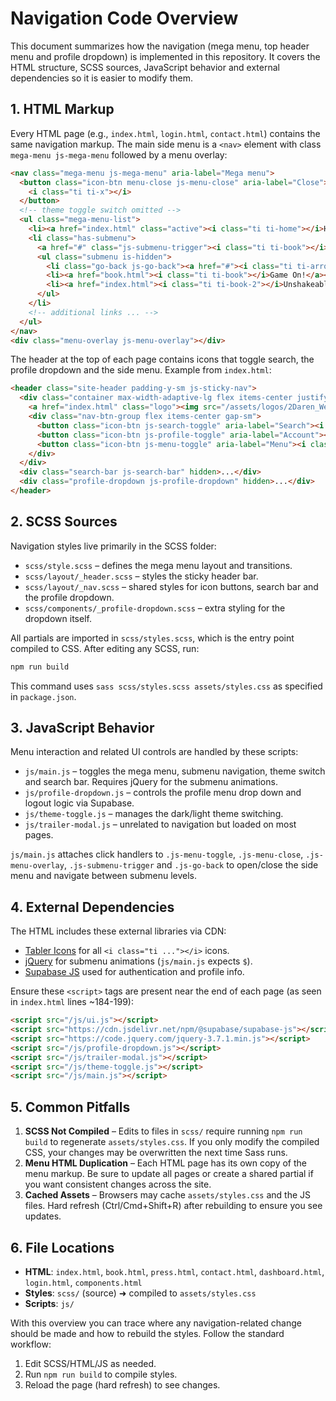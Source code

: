 # Navigation Code Overview

This document summarizes how the navigation (mega menu, top header menu and profile dropdown) is implemented in this repository. It covers the HTML structure, SCSS sources, JavaScript behavior and external dependencies so it is easier to modify them.

## 1. HTML Markup

Every HTML page (e.g., `index.html`, `login.html`, `contact.html`) contains the same navigation markup. The main side menu is a `<nav>` element with class `mega-menu js-mega-menu` followed by a menu overlay:

```html
<nav class="mega-menu js-mega-menu" aria-label="Mega menu">
  <button class="icon-btn menu-close js-menu-close" aria-label="Close">
    <i class="ti ti-x"></i>
  </button>
  <!-- theme toggle switch omitted -->
  <ul class="mega-menu-list">
    <li><a href="index.html" class="active"><i class="ti ti-home"></i>Home</a></li>
    <li class="has-submenu">
      <a href="#" class="js-submenu-trigger"><i class="ti ti-book"></i>Books<i class="ti ti-chevron-right arrow"></i></a>
      <ul class="submenu is-hidden">
        <li class="go-back js-go-back"><a href="#"><i class="ti ti-arrow-left"></i>Back</a></li>
        <li><a href="book.html"><i class="ti ti-book"></i>Game On!</a></li>
        <li><a href="index.html"><i class="ti ti-book-2"></i>Unshakeable</a></li>
      </ul>
    </li>
    <!-- additional links ... -->
  </ul>
</nav>
<div class="menu-overlay js-menu-overlay"></div>
```

The header at the top of each page contains icons that toggle search, the profile dropdown and the side menu. Example from `index.html`:

```html
<header class="site-header padding-y-sm js-sticky-nav">
  <div class="container max-width-adaptive-lg flex items-center justify-between">
    <a href="index.html" class="logo"><img src="/assets/logos/2Daren_Web_Logo_White_For_Dark_Background.png" alt="Daren Prince"></a>
    <div class="nav-btn-group flex items-center gap-sm">
      <button class="icon-btn js-search-toggle" aria-label="Search"><i class="ti ti-search"></i></button>
      <button class="icon-btn js-profile-toggle" aria-label="Account"><i class="ti ti-user"></i></button>
      <button class="icon-btn js-menu-toggle" aria-label="Menu"><i class="ti ti-menu-2"></i></button>
    </div>
  </div>
  <div class="search-bar js-search-bar" hidden>...</div>
  <div class="profile-dropdown js-profile-dropdown" hidden>...</div>
</header>
```

## 2. SCSS Sources

Navigation styles live primarily in the SCSS folder:

- `scss/style.scss` – defines the mega menu layout and transitions.
- `scss/layout/_header.scss` – styles the sticky header bar.
- `scss/layout/_nav.scss` – shared styles for icon buttons, search bar and the profile dropdown.
- `scss/components/_profile-dropdown.scss` – extra styling for the dropdown itself.

All partials are imported in `scss/styles.scss`, which is the entry point compiled to CSS. After editing any SCSS, run:

```bash
npm run build
```

This command uses `sass scss/styles.scss assets/styles.css` as specified in `package.json`.

## 3. JavaScript Behavior

Menu interaction and related UI controls are handled by these scripts:

- `js/main.js` – toggles the mega menu, submenu navigation, theme switch and search bar. Requires jQuery for the submenu animations.
- `js/profile-dropdown.js` – controls the profile menu drop down and logout logic via Supabase.
- `js/theme-toggle.js` – manages the dark/light theme switching.
- `js/trailer-modal.js` – unrelated to navigation but loaded on most pages.

`js/main.js` attaches click handlers to `.js-menu-toggle`, `.js-menu-close`, `.js-menu-overlay`, `.js-submenu-trigger` and `.js-go-back` to open/close the side menu and navigate between submenu levels.

## 4. External Dependencies

The HTML includes these external libraries via CDN:

- [Tabler Icons](https://tabler.io/icons) for all `<i class="ti ..."></i>` icons.
- [jQuery](https://jquery.com/) for submenu animations (`js/main.js` expects `$`).
- [Supabase JS](https://supabase.com/) used for authentication and profile info.

Ensure these `<script>` tags are present near the end of each page (as seen in `index.html` lines ~184-199):

```html
<script src="/js/ui.js"></script>
<script src="https://cdn.jsdelivr.net/npm/@supabase/supabase-js"></script>
<script src="https://code.jquery.com/jquery-3.7.1.min.js"></script>
<script src="/js/profile-dropdown.js"></script>
<script src="/js/trailer-modal.js"></script>
<script src="/js/theme-toggle.js"></script>
<script src="/js/main.js"></script>
```

## 5. Common Pitfalls

1. **SCSS Not Compiled** – Edits to files in `scss/` require running `npm run build` to regenerate `assets/styles.css`. If you only modify the compiled CSS, your changes may be overwritten the next time Sass runs.
2. **Menu HTML Duplication** – Each HTML page has its own copy of the menu markup. Be sure to update all pages or create a shared partial if you want consistent changes across the site.
3. **Cached Assets** – Browsers may cache `assets/styles.css` and the JS files. Hard refresh (Ctrl/Cmd+Shift+R) after rebuilding to ensure you see updates.

## 6. File Locations

- **HTML**: `index.html`, `book.html`, `press.html`, `contact.html`, `dashboard.html`, `login.html`, `components.html`
- **Styles**: `scss/` (source) ➜ compiled to `assets/styles.css`
- **Scripts**: `js/`

With this overview you can trace where any navigation-related change should be made and how to rebuild the styles. Follow the standard workflow:

1. Edit SCSS/HTML/JS as needed.
2. Run `npm run build` to compile styles.
3. Reload the page (hard refresh) to see changes.

